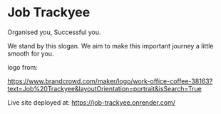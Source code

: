 <h1>Job Trackyee</h1>

<p>Organised you, Successful you. </p>

<p>We stand by this slogan. We aim to make this important journey a little smooth for you.</p>

<p>logo from: 
</p>
<a href="https://www.brandcrowd.com/maker/logo/work-office-coffee-38163?text=Job%20Trackyee&layoutOrientation=portrait&isSearch=True" target="_new">
 https://www.brandcrowd.com/maker/logo/work-office-coffee-38163?text=Job%20Trackyee&layoutOrientation=portrait&isSearch=True
    </a>

<p>Live site deployed at:

<a href="https://job-trackyee.onrender.com/" target="_new">
            https://job-trackyee.onrender.com/
</a>
</p>
